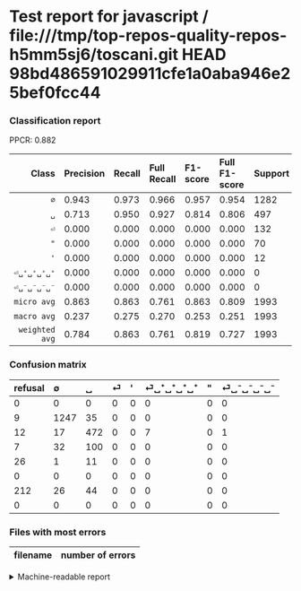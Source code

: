 # Test report for javascript / file:///tmp/top-repos-quality-repos-h5mm5sj6/toscani.git HEAD 98bd486591029911cfe1a0aba946e25bef0fcc44

### Classification report

PPCR: 0.882

| Class | Precision | Recall | Full Recall | F1-score | Full F1-score | Support | Full Support | PPCR |
|------:|:----------|:-------|:------------|:---------|:---------|:--------|:-------------|:-----|
| `∅` | 0.943| 0.973| 0.966| 0.957| 0.954| 1282| 1291| 0.993 |
| `␣` | 0.713| 0.950| 0.927| 0.814| 0.806| 497| 509| 0.976 |
| `⏎` | 0.000| 0.000| 0.000| 0.000| 0.000| 132| 139| 0.950 |
| `"` | 0.000| 0.000| 0.000| 0.000| 0.000| 70| 282| 0.248 |
| `'` | 0.000| 0.000| 0.000| 0.000| 0.000| 12| 38| 0.316 |
| `⏎␣⁺␣⁺␣⁺␣⁺` | 0.000| 0.000| 0.000| 0.000| 0.000| 0| 0| 0.000 |
| `⏎␣⁻␣⁻␣⁻␣⁻` | 0.000| 0.000| 0.000| 0.000| 0.000| 0| 0| 0.000 |
| `micro avg` | 0.863| 0.863| 0.761| 0.863| 0.809| 1993| 2259| 0.882 |
| `macro avg` | 0.237| 0.275| 0.270| 0.253| 0.251| 1993| 2259| 0.882 |
| `weighted avg` | 0.784| 0.863| 0.761| 0.819| 0.727| 1993| 2259| 0.882 |

### Confusion matrix

|refusal|  ∅| ␣| ⏎| '| ⏎␣⁺␣⁺␣⁺␣⁺| "| ⏎␣⁻␣⁻␣⁻␣⁻| 
|:---|:---|:---|:---|:---|:---|:---|:---|
|0 |0 |0 |0 |0 |0 |0 |0 |
|9 |1247 |35 |0 |0 |0 |0 |0 |
|12 |17 |472 |0 |0 |7 |0 |1 |
|7 |32 |100 |0 |0 |0 |0 |0 |
|26 |1 |11 |0 |0 |0 |0 |0 |
|0 |0 |0 |0 |0 |0 |0 |0 |
|212 |26 |44 |0 |0 |0 |0 |0 |
|0 |0 |0 |0 |0 |0 |0 |0 |

### Files with most errors

| filename | number of errors|
|:----:|:-----|

<details>
    <summary>Machine-readable report</summary>
```json
{
  "cl_report": {"\"": {"f1-score": 0.0, "precision": 0.0, "recall": 0.0, "support": 70}, "\u0027": {"f1-score": 0.0, "precision": 0.0, "recall": 0.0, "support": 12}, "macro avg": {"f1-score": 0.2531264128352094, "precision": 0.23650653375050684, "recall": 0.2746281567273039, "support": 1993}, "micro avg": {"f1-score": 0.8625188158554942, "precision": 0.8625188158554943, "recall": 0.8625188158554943, "support": 1993}, "weighted avg": {"f1-score": 0.8189551700839448, "precision": 0.784100225128286, "recall": 0.8625188158554943, "support": 1993}, "\u2205": {"f1-score": 0.9573896353166987, "precision": 0.9425547996976569, "recall": 0.9726989079563183, "support": 1282}, "\u23ce": {"f1-score": 0.0, "precision": 0.0, "recall": 0.0, "support": 132}, "\u23ce\u2423\u207a\u2423\u207a\u2423\u207a\u2423\u207a": {"f1-score": 0.0, "precision": 0.0, "recall": 0.0, "support": 0}, "\u23ce\u2423\u207b\u2423\u207b\u2423\u207b\u2423\u207b": {"f1-score": 0.0, "precision": 0.0, "recall": 0.0, "support": 0}, "\u2423": {"f1-score": 0.814495254529767, "precision": 0.7129909365558912, "recall": 0.9496981891348089, "support": 497}},
  "cl_report_full": {"\"": {"f1-score": 0.0, "precision": 0.0, "recall": 0.0, "support": 282}, "\u0027": {"f1-score": 0.0, "precision": 0.0, "recall": 0.0, "support": 38}, "macro avg": {"f1-score": 0.25146313349753147, "precision": 0.23650653375050684, "recall": 0.27046090586332155, "support": 2259}, "micro avg": {"f1-score": 0.8085606773283162, "precision": 0.8625188158554943, "recall": 0.7609561752988048, "support": 2259}, "weighted avg": {"f1-score": 0.7268986893740275, "precision": 0.6993141359524674, "recall": 0.7609561752988048, "support": 2259}, "\u2205": {"f1-score": 0.9540933435348126, "precision": 0.9425547996976569, "recall": 0.9659178931061193, "support": 1291}, "\u23ce": {"f1-score": 0.0, "precision": 0.0, "recall": 0.0, "support": 139}, "\u23ce\u2423\u207a\u2423\u207a\u2423\u207a\u2423\u207a": {"f1-score": 0.0, "precision": 0.0, "recall": 0.0, "support": 0}, "\u23ce\u2423\u207b\u2423\u207b\u2423\u207b\u2423\u207b": {"f1-score": 0.0, "precision": 0.0, "recall": 0.0, "support": 0}, "\u2423": {"f1-score": 0.8061485909479077, "precision": 0.7129909365558912, "recall": 0.9273084479371316, "support": 509}},
  "ppcr": 0.882248782647189
}
```
</details>
